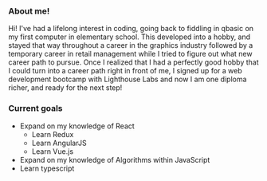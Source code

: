 ### About me!
Hi!
I've had a lifelong interest in coding, going back to fiddling in qbasic on my first computer in elementary school. This developed into a hobby, and stayed that way throughout a career in the graphics industry followed by a temporary career in retail management while I tried to figure out what new career path to pursue. Once I realized that I had a perfectly good hobby that I could turn into a career path right in front of me, I signed up for a web development bootcamp with Lighthouse Labs and now I am one diploma richer, and ready for the next step!

### Current goals

- Expand on my knowledge of React
  - Learn Redux
  - Learn AngularJS
  - Learn Vue.js
- Expand on my knowledge of Algorithms within JavaScript
- Learn typescript

<!--
**mattbed/mattbed** is a ✨ _special_ ✨ repository because its `README.md` (this file) appears on your GitHub profile.

Here are some ideas to get you started:

- 🔭 I’m currently working on ...
- 🌱 I’m currently learning ...
- 👯 I’m looking to collaborate on ...
- 🤔 I’m looking for help with ...
- 💬 Ask me about ...
- 📫 How to reach me: ...
- 😄 Pronouns: ...
- ⚡ Fun fact: ...
-->
